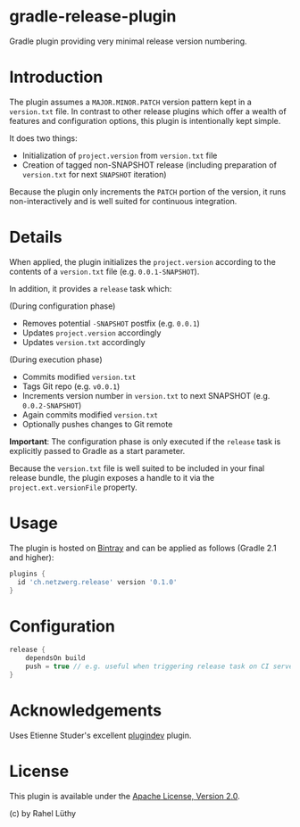 gradle-release-plugin
=====================

Gradle plugin providing very minimal release version numbering.

# Introduction

The plugin assumes a `MAJOR.MINOR.PATCH` version pattern kept in a `version.txt` file.
In contrast to other release plugins which offer a wealth of features and configuration
options, this plugin is intentionally kept simple.

It does two things:

* Initialization of `project.version` from `version.txt` file
* Creation of tagged non-SNAPSHOT release (including preparation of `version.txt` for next `SNAPSHOT` iteration)

Because the plugin only increments the `PATCH` portion of the version, it runs non-interactively and is well suited
for continuous integration.

# Details

When applied, the plugin initializes the `project.version` according to the contents of a `version.txt` file (e.g.
`0.0.1-SNAPSHOT`).

In addition, it provides a `release` task which:

(During configuration phase)

* Removes potential `-SNAPSHOT` postfix (e.g. `0.0.1`)
* Updates `project.version` accordingly
* Updates `version.txt` accordingly

(During execution phase)

* Commits modified `version.txt`
* Tags Git repo (e.g. `v0.0.1`)
* Increments version number in `version.txt` to next SNAPSHOT (e.g. `0.0.2-SNAPSHOT`)
* Again commits modified `version.txt`
* Optionally pushes changes to Git remote

**Important**: The configuration phase is only executed if the `release` task is explicitly passed to Gradle as a
start parameter.

Because the `version.txt` file is well suited to be included in your final release bundle, the plugin exposes a
handle to it via the `project.ext.versionFile` property.

# Usage

The plugin is hosted on [Bintray](https://bintray.com/netzwerg/gradle-plugins/gradle-release-plugin) and can be applied as follows (Gradle 2.1 and higher):

```groovy
plugins {
  id 'ch.netzwerg.release' version '0.1.0'
}
```

# Configuration

```groovy
release {
    dependsOn build
    push = true // e.g. useful when triggering release task on CI server
}
```

# Acknowledgements

Uses Etienne Studer's excellent [plugindev](https://github.com/etiennestuder/gradle-plugindev-plugin) plugin.

# License

This plugin is available under the [Apache License, Version 2.0](http://www.apache.org/licenses/LICENSE-2.0.html).

(c) by Rahel Lüthy
